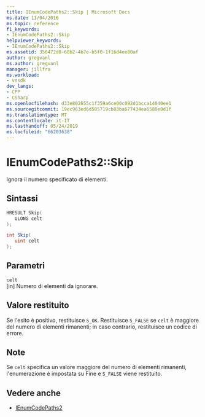 ```yaml
---
title: IEnumCodePaths2::Skip | Microsoft Docs
ms.date: 11/04/2016
ms.topic: reference
f1_keywords:
- IEnumCodePaths2::Skip
helpviewer_keywords:
- IEnumCodePaths2::Skip
ms.assetid: 356472d8-68b2-4b7e-b5f0-1f16d4ee80af
author: gregvanl
ms.author: gregvanl
manager: jillfra
ms.workload:
- vssdk
dev_langs:
- CPP
- CSharp
ms.openlocfilehash: d33e802655c1f359a6ce00c092d1bcca14040ee1
ms.sourcegitcommit: 19ec963ed6d585719cb83ba677434ea6580e0d1f
ms.translationtype: MT
ms.contentlocale: it-IT
ms.lasthandoff: 05/24/2019
ms.locfileid: "66203638"
---
```

# <a name="ienumcodepaths2skip"></a>IEnumCodePaths2::Skip
Ignora il numero specificato di elementi.

## <a name="syntax"></a>Sintassi

```cpp
HRESULT Skip(
   ULONG celt
);
```

```csharp
int Skip(
   uint celt
);
```

## <a name="parameters"></a>Parametri
`celt`\
[in] Numero di elementi da ignorare.

## <a name="return-value"></a>Valore restituito
 Se l'esito è positivo, restituisce `S_OK`. Restituisce `S_FALSE` se `celt` è maggiore del numero di elementi rimanenti; in caso contrario, restituisce un codice di errore.

## <a name="remarks"></a>Note
 Se `celt` specifica un valore maggiore del numero di elementi rimanenti, l'enumerazione è impostata su Fine e `S_FALSE` viene restituito.

## <a name="see-also"></a>Vedere anche
- [IEnumCodePaths2](../../../extensibility/debugger/reference/ienumcodepaths2.md)